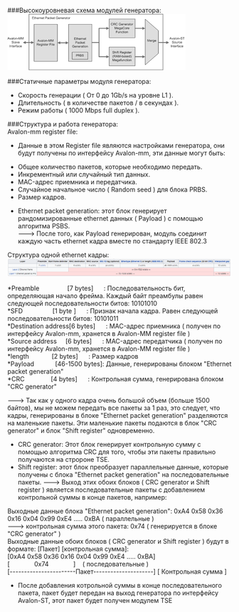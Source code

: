 ###Высокоуровневая схема модулей генератора:  
![alt text](https://github.com/padung99/Metrotek_LAB4/blob/main/gen_eth_pkt/eth_pkt_gen.png)

###Статичные параметры модуля генератора:  
+ Скорость генерации ( От 0 до 1Gb/s на уровне L1 ).
+ Длительность ( в количестве пакетов / в секундах ).
+ Режим работы ( 1000 Mbps full duplex ).

###Структура и работа генератора:  
Avalon-mm register file:
- Данные в этом Register file являются настройками генератора, они будут получены по интерфейсу Avalon-mm, эти данные могут быть:
+ Общее количество пакетов, которые необходимо передать.
+ Инкрементный или случайный тип данных.
+ MAC-адрес приемника и передатчика.
+ Случайное начальное число ( Random seed ) для блока PRBS.
+ Размер кадров.

- Ethernet packet generation: этот блок генерирует рандомизированные ethernet данных ( Payload ) с помощью алгоритма PSBS.  
---> После того, как Payload генерирован, модуль соединит каждую часть ethernet кадра вместе по стандарту IEEE 802.3  

Структура одной ethernet кадры:  
![alt text](https://github.com/padung99/Metrotek_LAB4/blob/main/gen_eth_pkt/ethernet_frame.png)

*Preamble&nbsp;&nbsp;&nbsp;&nbsp;&nbsp;&nbsp;&nbsp;&nbsp;&nbsp;&nbsp;&nbsp;&nbsp;&nbsp;&nbsp;&nbsp;&nbsp;[7 bytes]&nbsp;&nbsp;&nbsp;&nbsp;&nbsp;&nbsp;: Последовательность бит, определяющая начало фрейма. Каждый байт преамбулы равен следующей последовательности битов: 10101010  
*SFD&nbsp;&nbsp;&nbsp;&nbsp;&nbsp;&nbsp;&nbsp;&nbsp;&nbsp;&nbsp;&nbsp;&nbsp;&nbsp;&nbsp;&nbsp;&nbsp;&nbsp;[1 byte ]&nbsp;&nbsp;&nbsp;&nbsp;&nbsp;&nbsp;: Признак начала кадра. Равен следующей последовательности битов: 10101011  
*Destination address[6 bytes]&nbsp;&nbsp;&nbsp;&nbsp;&nbsp;&nbsp;: MAC-адрес приемника ( получен по интерфейсу Avalon-mm, хранется в Avalon-MM register file )  
*Source address&nbsp;&nbsp;&nbsp;&nbsp;&nbsp;[6 bytes]&nbsp;&nbsp;&nbsp;&nbsp;&nbsp;&nbsp;: MAC-адрес передатчика ( получен по интерфейсу Avalon-mm, хранется в Avalon-MM register file )  
*length&nbsp;&nbsp;&nbsp;&nbsp;&nbsp;&nbsp;&nbsp;&nbsp;&nbsp;&nbsp;&nbsp;&nbsp;&nbsp;[2 bytes]&nbsp;&nbsp;&nbsp;&nbsp;&nbsp;&nbsp;: Размер кадров  
*Payload&nbsp;&nbsp;&nbsp;&nbsp;&nbsp;&nbsp;&nbsp;&nbsp;&nbsp;&nbsp;&nbsp;&nbsp;[46-1500 bytes]: Данные, генерированы блоком "Ethernet packet generation"  
*CRC&nbsp;&nbsp;&nbsp;&nbsp;&nbsp;&nbsp;&nbsp;&nbsp;&nbsp;&nbsp;&nbsp;&nbsp;&nbsp;&nbsp;&nbsp;[4 bytes]&nbsp;&nbsp;&nbsp;&nbsp;&nbsp;&nbsp;: Контрольная сумма, генерирована блоком "CRC generator"  

---> Так как у одного кадра очень большой объем (больше 1500 байтов), мы не можем передать все пакеты за 1 раз, это следует, что кадры, генерированы в блоке "Ethernet packet generation" разделяются на маленькие пакеты. Эти маленькие пакеты подаются в блок "CRC generator" и блок "Shift register" одновременно.

- CRC generator: Этот блок генерирует контрольную сумму с помощью алгоритма CRC для того, чтобы эти пакеты правильно получаются на стророне TSE.
- Shift register: этот блок преобразует параллельные данные, которые получены с блока "Ethernet packet generation" на последовательные пакеты.
---> Выход этих обоих блоков ( CRC generator и Shift register ) является последовательные пакеты с добавлением контрольной суммы в конце пакетов, например:

Выходные данные блока "Ethernet packet generation": 0xA4 0x58 0x36 0x16 0x04 0x99 0xE4 ..... 0xBA ( параллельные )  
---> контрольная сумма этого пакета:  0x74 ( генерируется в блоке "CRC generator" )  
Выходные данные обоих блоков ( CRC generator и Shift register ) будут в формате: [Пакет] [контрольная сумма]:  
[0xA4 0x58 0x36 0x16 0x04 0x99 0xE4 ..... 0xBA] [&nbsp;&nbsp;&nbsp;&nbsp;&nbsp;&nbsp;&nbsp;&nbsp;&nbsp;&nbsp;&nbsp;&nbsp;&nbsp;&nbsp;0x74&nbsp;&nbsp;&nbsp;&nbsp;&nbsp;&nbsp;&nbsp;&nbsp;&nbsp;&nbsp;&nbsp;&nbsp;&nbsp;&nbsp;]&nbsp;&nbsp;&nbsp;&nbsp;( последовательные )  
[-----------------------Пакет---------------------] [ Контрольная сумма ]  

- После добавления котрольной суммы в конце последовательного пакета, пакет будет передан на выход генератора по интерфейсу Avalon-ST, этот пакет будет получен модулем TSE
